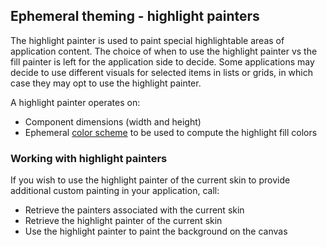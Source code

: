 ## Ephemeral theming - highlight painters

The highlight painter is used to paint special highlightable areas of application content. The choice of when to use the highlight painter vs the fill painter is left for the application side to decide. Some applications may decide to use different visuals for selected items in lists or grids, in which case they may opt to use the highlight painter.

A highlight painter operates on:

* Component dimensions (width and height)
* Ephemeral [color scheme](../skins/colorschemes.md) to be used to compute the highlight fill colors

### Working with highlight painters

If you wish to use the highlight painter of the current skin to provide additional custom painting in your application, call:

* Retrieve the painters associated with the current skin
* Retrieve the highlight painter of the current skin
* Use the highlight painter to paint the background on the canvas
